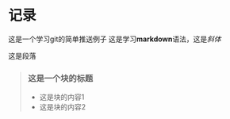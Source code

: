 # **记录**  
这是一个学习git的简单推送例子
这是学习**markdown**语法，这是*斜体*  

这是段落  

> ### 这是一个块的标题
> - 这是块的内容1
> - 这是块的内容2
